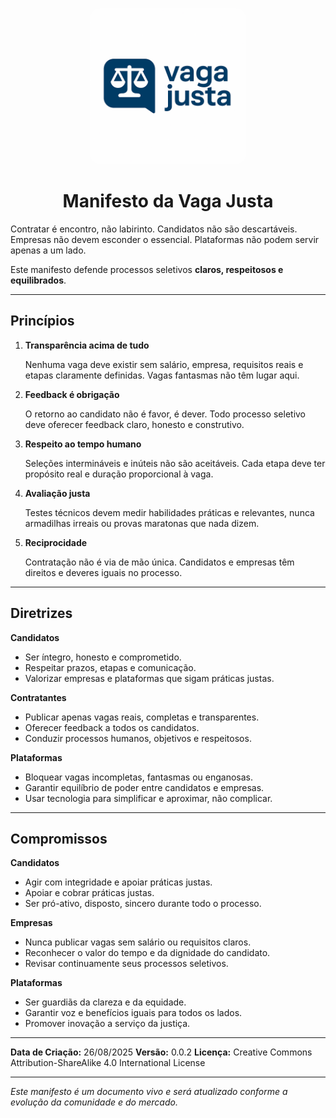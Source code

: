 <p align="center">
    <img src="./.github/logo.png" width="250px" style="border-radius: 16px;">
</p>

<h1 align="center" style="font-weight: bold;">Manifesto da Vaga Justa</h1>

Contratar é encontro, não labirinto.
Candidatos não são descartáveis.
Empresas não devem esconder o essencial.
Plataformas não podem servir apenas a um lado.

Este manifesto defende processos seletivos **claros, respeitosos e equilibrados**.

---

## Princípios

1. **Transparência acima de tudo**

    Nenhuma vaga deve existir sem salário, empresa, requisitos reais e etapas claramente definidas.
Vagas fantasmas não têm lugar aqui.

2. **Feedback é obrigação**

    O retorno ao candidato não é favor, é dever. Todo processo seletivo deve oferecer feedback claro, honesto e construtivo.

3. **Respeito ao tempo humano**

    Seleções intermináveis e inúteis não são aceitáveis. Cada etapa deve ter propósito real e duração proporcional à vaga.

4. **Avaliação justa**

    Testes técnicos devem medir habilidades práticas e relevantes, nunca armadilhas irreais ou provas maratonas que nada dizem.

5. **Reciprocidade**

    Contratação não é via de mão única. Candidatos e empresas têm direitos e deveres iguais no processo.

---

## Diretrizes

**Candidatos**

* Ser íntegro, honesto e comprometido.
* Respeitar prazos, etapas e comunicação.
* Valorizar empresas e plataformas que sigam práticas justas.

**Contratantes**

* Publicar apenas vagas reais, completas e transparentes.
* Oferecer feedback a todos os candidatos.
* Conduzir processos humanos, objetivos e respeitosos.

**Plataformas**

* Bloquear vagas incompletas, fantasmas ou enganosas.
* Garantir equilíbrio de poder entre candidatos e empresas.
* Usar tecnologia para simplificar e aproximar, não complicar.

---

## Compromissos

**Candidatos**

* Agir com integridade e apoiar práticas justas.
* Apoiar e cobrar práticas justas.
* Ser pró-ativo, disposto, sincero durante todo o processo.

**Empresas**

* Nunca publicar vagas sem salário ou requisitos claros.
* Reconhecer o valor do tempo e da dignidade do candidato.
* Revisar continuamente seus processos seletivos.

**Plataformas**

* Ser guardiãs da clareza e da equidade.
* Garantir voz e benefícios iguais para todos os lados.
* Promover inovação a serviço da justiça.

---

**Data de Criação:** 26/08/2025
**Versão:** 0.0.2
**Licença:** Creative Commons Attribution-ShareAlike 4.0 International License

---

_Este manifesto é um documento vivo e será atualizado conforme a evolução da comunidade e do mercado._